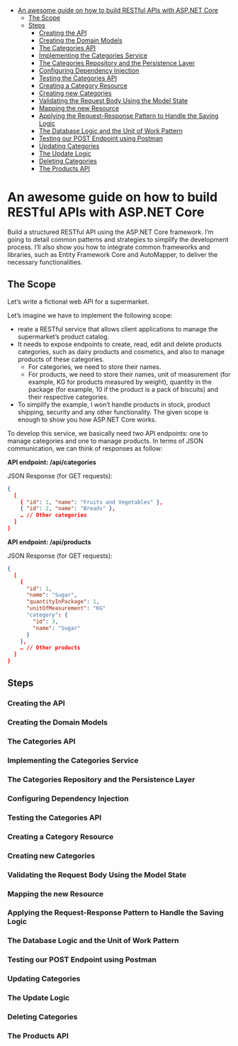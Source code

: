 - [An awesome guide on how to build RESTful APIs with ASP.NET Core](#an-awesome-guide-on-how-to-build-restful-apis-with-aspnet-core)
  - [The Scope](#the-scope)
  - [Steps](#steps)
    - [Creating the API](#creating-the-api)
    - [Creating the Domain Models](#creating-the-domain-models)
    - [The Categories API](#the-categories-api)
    - [Implementing the Categories Service](#implementing-the-categories-service)
    - [The Categories Repository and the Persistence Layer](#the-categories-repository-and-the-persistence-layer)
    - [Configuring Dependency Injection](#configuring-dependency-injection)
    - [Testing the Categories API](#testing-the-categories-api)
    - [Creating a Category Resource](#creating-a-category-resource)
    - [Creating new Categories](#creating-new-categories)
    - [Validating the Request Body Using the Model State](#validating-the-request-body-using-the-model-state)
    - [Mapping the new Resource](#mapping-the-new-resource)
    - [Applying the Request-Response Pattern to Handle the Saving Logic](#applying-the-request-response-pattern-to-handle-the-saving-logic)
    - [The Database Logic and the Unit of Work Pattern](#the-database-logic-and-the-unit-of-work-pattern)
    - [Testing our POST Endpoint using Postman](#testing-our-post-endpoint-using-postman)
    - [Updating Categories](#updating-categories)
    - [The Update Logic](#the-update-logic)
    - [Deleting Categories](#deleting-categories)
    - [The Products API](#the-products-api)


# An awesome guide on how to build RESTful APIs with ASP.NET Core

Build a structured RESTful API  using the ASP.NET Core framework. I’m going to detail common patterns and strategies to simplify the development process. I’ll also show you how to integrate common frameworks and libraries, such as Entity Framework Core and AutoMapper, to deliver the necessary functionalities.

## The Scope

Let’s write a fictional web API for a supermarket. 

Let’s imagine we have to implement the following scope:

- reate a RESTful service that allows client applications to manage the supermarket’s product catalog. 
- It needs to expose endpoints to create, read, edit and delete products categories, such as dairy products and cosmetics, and also to manage products of these categories.
  - For categories, we need to store their names. 
  - For products, we need to store their names, unit of measurement (for example, KG for products measured by weight), quantity in the package (for example, 10 if the product is a pack of biscuits) and their respective categories.
- To simplify the example, I won’t handle products in stock, product shipping, security and any other functionality. The given scope is enough to show you how ASP.NET Core works.

To develop this service, we basically need two API endpoints: one to manage categories and one to manage products. 
In terms of JSON communication, we can think of responses as follow:

**API endpoint: /api/categories**

JSON Response (for GET requests):
```json
{
  [
    { "id": 1, "name": "Fruits and Vegetables" },
    { "id": 2, "name": "Breads" },
    … // Other categories
  ]
}
```

**API endpoint: /api/products**

JSON Response (for GET requests):
```json
{
  [
    {
      "id": 1,
      "name": "Sugar",
      "quantityInPackage": 1,
      "unitOfMeasurement": "KG"
      "category": {
        "id": 3,
        "name": "Sugar"
      }
    },
    … // Other products
  ]
}
```

## Steps

### Creating the API


### Creating the Domain Models
### The Categories API
### Implementing the Categories Service
### The Categories Repository and the Persistence Layer
### Configuring Dependency Injection
### Testing the Categories API
### Creating a Category Resource
### Creating new Categories
### Validating the Request Body Using the Model State
### Mapping the new Resource
### Applying the Request-Response Pattern to Handle the Saving Logic
### The Database Logic and the Unit of Work Pattern
### Testing our POST Endpoint using Postman
### Updating Categories
### The Update Logic
### Deleting Categories
### The Products API